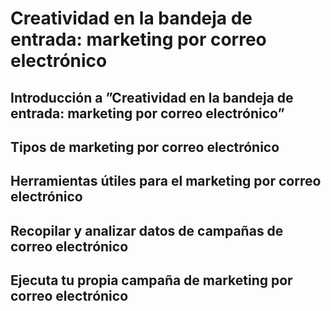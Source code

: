 # Creatividad en la bandeja de entrada: marketing por correo electrónico

## Introducción a ”Creatividad en la bandeja de entrada: marketing por correo electrónico”

## Tipos de marketing por correo electrónico

## Herramientas útiles para el marketing por correo electrónico

## Recopilar y analizar datos de campañas de correo electrónico

## Ejecuta tu propia campaña de marketing por correo electrónico
